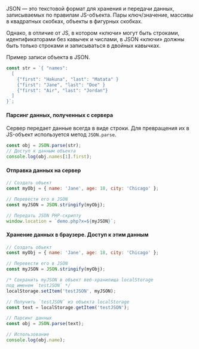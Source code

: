 JSON — это текстовой формат для хранения и передачи данных, записываемых по правилам JS-объекта. Пары ключ/значение, массивы в квадратных скобках, объекты в фигурных скобках.

Однако, в отличие от JS, в котором «ключи» могут быть строками, идентификаторами без кавычек и числами, в JSON «ключи» должны быть только строками и записываться в двойных кавычках.

Пример записи объекта в JSON.

```js
const str = `{ "names":
  [
    {"first": "Hakuna", "last": "Matata" }
    {"first": "Jane", "last": "Doe" }
    {"first": "Air", "last": "Jordan"}
  ]
}`;
```

#### Парсинг данных, полученных с сервера

Сервер передает данные всегда в виде строки. Для превращения их в JS-объект используется метод `JSON.parse`.

```js
const obj = JSON.parse(str);
// Доступ к данным объекта
console.log(obj.names[1].first);
```

#### Отправка данных на сервер

```js
// Создать объект
const myObj = { name: 'Jane', age: 18, city: 'Chicago' };

// Перевести его в JSON
const myJSON = JSON.stringify(myObj);

// Передать JSON PHP-скрипту
window.location = `demo.php?x=${myJSON}`;
```

#### Хранение данных в браузере. Доступ к этим данным

```js
// Создать объект
const myObj = { name: 'Jane', age: 18, city: 'Chicago' };

// Перевести его в JSON
const myJSON = JSON.stringify(myObj);

/* Сохранить myJSON в объект веб-хранилища localStorage
под именем `testJSON` */
localStorage.setItem('testJSON', myJSON);

// Получить `testJSON` из объекта localStorage
const text = localStorage.getItem('testJSON');

// Парсинг данных
const obj = JSON.parse(text);

// Использование
console.log(obj.name);
```

